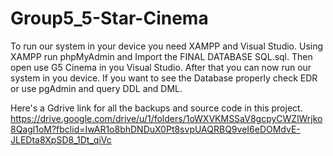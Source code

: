 # Group5_5-Star-Cinema
To run our system in your device you need XAMPP and Visual Studio.
Using XAMPP run phpMyAdmin and Import the FINAL DATABASE SQL.sql.
Then open use G5 Cinema in you Visual Studio.
After that you can now run our system in you device.
If you want to see the Database properly check EDR or use pgAdmin and query DDL and DML.

Here's a Gdrive link for all the backups and source code in this project.
https://drive.google.com/drive/u/1/folders/1oWXVKMSSaV8gcpyCWZlWrjko8Qagl1oM?fbclid=IwAR1o8bhDNDuX0Pt8svpUAQRBQ9veI6eDOMdvE-JLEDta8XpSD8_1Dt_qiVc
